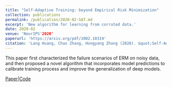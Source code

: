 ```yaml
---
title: "Self-Adaptive Training: beyond Empirical Risk Minimization"
collection: publications
permalink: /publication/2020-02-SAT.md
excerpt: 'New algorithm for learning from corruted data.'
date: 2020-02
venue: 'NeurIPS'2020'
paperurl: 'https://arxiv.org/pdf/2002.10319'
citation: 'Lang Huang, Chao Zhang, Hongyang Zhang (2020). &quot;Self-Adaptive Training: beyond Empirical Risk Minimization; <i>NeurIPS'2020</i>.'
---
```

This paper first characterized the failure scenarios of ERM on noisy data, and then proposed a novel algorithm that incorporates model predictions to calibrate training process and improve the generalization of deep models.

[Paper](https://arxiv.org/pdf/2002.10319)|[Code](https://github.com/LayneH/self-adaptive-training)